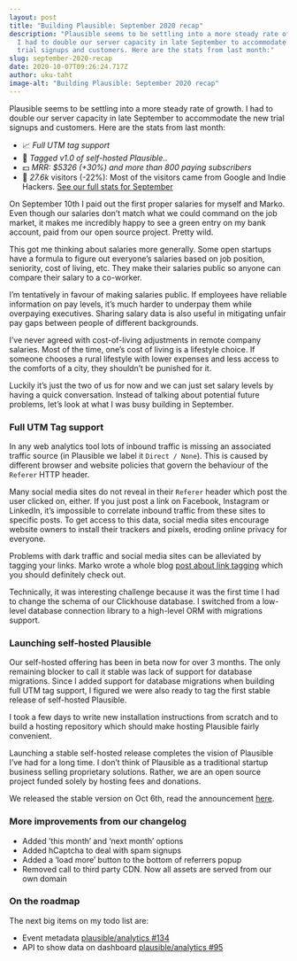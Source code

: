```yaml
---
layout: post
title: "Building Plausible: September 2020 recap"
description: "Plausible seems to be settling into a more steady rate of growth.
  I had to double our server capacity in late September to accommodate the new
  trial signups and customers. Here are the stats from last month:"
slug: september-2020-recap
date: 2020-10-07T09:26:24.717Z
author: uku-taht
image-alt: "Building Plausible: September 2020 recap"
---
```

Plausible seems to be settling into a more steady rate of growth. I had to double our server capacity in late September to accommodate the new trial signups and customers. Here are the stats from last month:

* 📈 *Full UTM tag support*
* 🚀 *Tagged v1.0 of self-hosted Plausible*..
* 💵 *MRR: $5326 (+30%) and more than 800 paying subscribers*
* 👩 *27.6k* visitors (-22%): Most of the visitors came from Google and Indie Hackers.  [See our full stats for September](https://plausible.io/plausible.io?period=month&date=2020-09-01)

On September 10th I paid out the first proper salaries for myself and Marko. Even though our salaries don’t match what we could command on the job market, it makes me incredibly happy to see a green entry on my bank account, paid from our open source project. Pretty wild.

This got me thinking about salaries more generally. Some open startups have a formula to figure out everyone’s salaries based on job position, seniority, cost of living, etc. They make their salaries public so anyone can compare their salary to a co-worker.

I’m tentatively in favour of making salaries public. If employees have reliable information on pay levels, it’s much harder to underpay them while overpaying executives. Sharing salary data is also useful in mitigating unfair pay gaps between people of different backgrounds.

I’ve never agreed with cost-of-living adjustments in remote company salaries. Most of the time, one’s cost of living is a lifestyle choice. If someone chooses a rural lifestyle with lower expenses and less access to the comforts of a city, they shouldn’t be punished for it.

Luckily it’s just the two of us for now and we can just set salary levels by having a quick conversation. Instead of talking about potential future problems, let’s look at what I was busy building in September.

### Full UTM Tag support
In any web analytics tool lots of inbound traffic is missing an associated traffic source (in Plausible we label it   `Direct / None`).  This is caused by different browser and website policies that govern the behaviour of the `Referer` HTTP header.

Many social media sites do not reveal in their `Referer` header which post the user clicked on, either.  If you just post a link on Facebook, Instagram or LinkedIn, it’s impossible to correlate inbound traffic from these sites to specific posts. To get access to this data,  social media sites encourage website owners to install their trackers and pixels, eroding online privacy for everyone.

Problems with dark traffic and social media sites can be alleviated by tagging your links. Marko wrote a whole blog [post about link tagging](https://plausible.io/blog/utm-tracking-tags) which you should definitely check out.

Technically, it was interesting challenge because it was the first time I had to change the schema of our Clickhouse database. I switched from a low-level database connection library to a high-level ORM with migrations support.

### Launching self-hosted Plausible

Our self-hosted offering has been in beta now for over 3 months. The only remaining blocker to call it stable was lack of support for database migrations. Since I added support for database migrations when building full UTM tag support, I figured we were also ready to tag the first stable release of self-hosted Plausible.

I took a few days to write new installation instructions from scratch and to build a hosting repository which should make hosting Plausible fairly convenient. 

Launching a stable self-hosted release completes the vision of Plausible I’ve had for a long time. I don’t think of Plausible as a traditional startup business selling proprietary solutions. Rather, we are an open source project funded solely by hosting fees and donations.

We released the stable version on Oct 6th, read the announcement [here](https://plausible.io/self-hosted-web-analytics).

### More improvements from our changelog

* Added ’this month’ and ‘next month’ options
* Added hCaptcha to deal with spam signups
* Added a ‘load more’ button to the bottom of referrers popup
* Removed call to third party CDN. Now all assets are served from our own domain

### On the roadmap

The next big items on my todo list are:
* Event metadata [plausible/analytics #134](https://github.com/plausible/analytics/issues/134)
* API to show data on dashboard  [plausible/analytics #95](https://github.com/plausible/analytics/issues/95)


